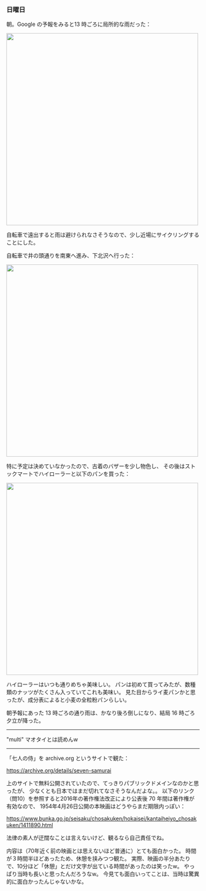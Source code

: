 ### 日曜日

朝。Google の予報をみると13 時ごろに局所的な雨だった：

<img src="https://i.imgur.com/4ayBh1v.png" width="500">

自転車で遠出すると雨は避けられなさそうなので、少し近場にサイクリングすることにした。

自転車で井の頭通りを南東へ進み、下北沢へ行った：

<img src="https://i.imgur.com/B9ZbM6c.jpg" width="500">

特に予定は決めていなかったので、古着のバザーを少し物色し、
その後はストックマートでハイローラーと以下のパンを買った：

<img src="https://i.imgur.com/pKFLWPT.jpg" width="500">

ハイローラーはいつも通りめちゃ美味しい。
パンは初めて買ってみたが、数種類のナッツがたくさん入っていてこれも美味い。
見た目からライ麦パンかと思ったが、成分表によると小麦の全粒粉パンらしい。

朝予報にあった 13 時ごろの通り雨は、かなり後ろ倒しになり、結局 16 時ごろ夕立が降った。

---

"multi" マオタイとは読めんw

---

「七人の侍」を archive.org というサイトで観た：

https://archive.org/details/seven-samurai

上のサイトで無料公開されていたので、てっきりパブリックドメインなのかと思ったが、
少なくとも日本ではまだ切れてなさそうなんだよな。。
以下のリンク（問10）を参照すると2016年の著作権法改正により公表後 70 年間は著作権が有効なので、
1954年4月26日公開の本映画はどうやらまだ期限内っぽい：

https://www.bunka.go.jp/seisaku/chosakuken/hokaisei/kantaiheiyo_chosakuken/1411890.html

法律の素人が迂闊なことは言えないけど、観るなら自己責任でね。

内容は（70年近く前の映画とは思えないほど普通に）とても面白かった。
時間が３時間半ほどあったため、休憩を挟みつつ観た。
実際、映画の半分あたりで、10分ほど「休憩」とだけ文字が出ている時間があったのは笑ったw。
やっぱり当時も長いと思ったんだろうなw。
今見ても面白いってことは、当時は驚異的に面白かったんじゃないかな。